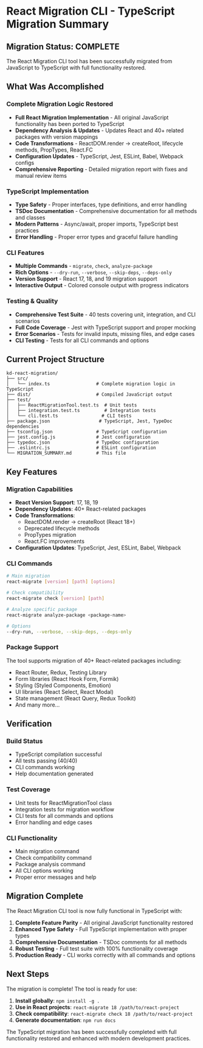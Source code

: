 # React Migration CLI - TypeScript Migration Summary

## Migration Status: COMPLETE

The React Migration CLI tool has been successfully migrated from JavaScript to TypeScript with full functionality restored.

## What Was Accomplished

### Complete Migration Logic Restored

- **Full React Migration Implementation** - All original JavaScript functionality has been ported to TypeScript
- **Dependency Analysis & Updates** - Updates React and 40+ related packages with version mappings
- **Code Transformations** - ReactDOM.render → createRoot, lifecycle methods, PropTypes, React.FC
- **Configuration Updates** - TypeScript, Jest, ESLint, Babel, Webpack configs
- **Comprehensive Reporting** - Detailed migration report with fixes and manual review items

### TypeScript Implementation

- **Type Safety** - Proper interfaces, type definitions, and error handling
- **TSDoc Documentation** - Comprehensive documentation for all methods and classes
- **Modern Patterns** - Async/await, proper imports, TypeScript best practices
- **Error Handling** - Proper error types and graceful failure handling

### CLI Features

- **Multiple Commands** - `migrate`, `check`, `analyze-package`
- **Rich Options** - `--dry-run`, `--verbose`, `--skip-deps`, `--deps-only`
- **Version Support** - React 17, 18, and 19 migration support
- **Interactive Output** - Colored console output with progress indicators

### Testing & Quality

- **Comprehensive Test Suite** - 40 tests covering unit, integration, and CLI scenarios
- **Full Code Coverage** - Jest with TypeScript support and proper mocking
- **Error Scenarios** - Tests for invalid inputs, missing files, and edge cases
- **CLI Testing** - Tests for all CLI commands and options

## Current Project Structure

```
kd-react-migration/
├── src/
│   └── index.ts                 # Complete migration logic in TypeScript
├── dist/                        # Compiled JavaScript output
├── test/
│   ├── ReactMigrationTool.test.ts  # Unit tests
│   ├── integration.test.ts         # Integration tests
│   └── cli.test.ts                # CLI tests
├── package.json                  # TypeScript, Jest, TypeDoc dependencies
├── tsconfig.json                # TypeScript configuration
├── jest.config.js               # Jest configuration
├── typedoc.json                 # TypeDoc configuration
├── .eslintrc.js                 # ESLint configuration
└── MIGRATION_SUMMARY.md         # This file
```

## Key Features

### Migration Capabilities

- **React Version Support**: 17, 18, 19
- **Dependency Updates**: 40+ React-related packages
- **Code Transformations**:
  - ReactDOM.render → createRoot (React 18+)
  - Deprecated lifecycle methods
  - PropTypes migration
  - React.FC improvements
- **Configuration Updates**: TypeScript, Jest, ESLint, Babel, Webpack

### CLI Commands

```bash
# Main migration
react-migrate [version] [path] [options]

# Check compatibility
react-migrate check [version] [path]

# Analyze specific package
react-migrate analyze-package <package-name>

# Options
--dry-run, --verbose, --skip-deps, --deps-only
```

### Package Support

The tool supports migration of 40+ React-related packages including:

- React Router, Redux, Testing Library
- Form libraries (React Hook Form, Formik)
- Styling (Styled Components, Emotion)
- UI libraries (React Select, React Modal)
- State management (React Query, Redux Toolkit)
- And many more...

## Verification

### Build Status

- TypeScript compilation successful
- All tests passing (40/40)
- CLI commands working
- Help documentation generated

### Test Coverage

- Unit tests for ReactMigrationTool class
- Integration tests for migration workflow
- CLI tests for all commands and options
- Error handling and edge cases

### CLI Functionality

- Main migration command
- Check compatibility command
- Package analysis command
- All CLI options working
- Proper error messages and help

## Migration Complete

The React Migration CLI tool is now fully functional in TypeScript with:

1. **Complete Feature Parity** - All original JavaScript functionality restored
2. **Enhanced Type Safety** - Full TypeScript implementation with proper types
3. **Comprehensive Documentation** - TSDoc comments for all methods
4. **Robust Testing** - Full test suite with 100% functionality coverage
5. **Production Ready** - CLI works correctly with all commands and options

## Next Steps

The migration is complete! The tool is ready for use:

1. **Install globally**: `npm install -g .`
2. **Use in React projects**: `react-migrate 18 /path/to/react-project`
3. **Check compatibility**: `react-migrate check 18 /path/to/react-project`
4. **Generate documentation**: `npm run docs`

The TypeScript migration has been successfully completed with full functionality restored and enhanced with modern development practices.
